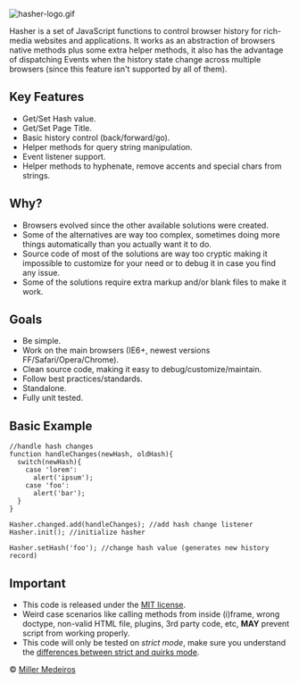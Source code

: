 ![hasher-logo.gif](https://github.com/millermedeiros/Hasher/raw/master/assets/hasher-logo.gif)

Hasher is a set of JavaScript functions to control browser history for rich-media websites and applications.
It works as an abstraction of browsers native methods plus some extra helper methods, it also has the advantage of dispatching Events when the history state change across multiple browsers (since this feature isn't supported by all of them).

## Key Features ##

 - Get/Set Hash value.
 - Get/Set Page Title.
 - Basic history control (back/forward/go).
 - Helper methods for query string manipulation.
 - Event listener support.
 - Helper methods to hyphenate, remove accents and special chars from strings.

## Why? ##

 - Browsers evolved since the other available solutions were created.
 - Some of the alternatives are way too complex, sometimes doing more things automatically than you actually want it to do.
 - Source code of most of the solutions are way too cryptic making it impossible to customize for your need or to debug it in case you find any issue.
 - Some of the solutions require extra markup and/or blank files to make it work.

## Goals ##

 - Be simple.
 - Work on the main browsers (IE6+, newest versions FF/Safari/Opera/Chrome).
 - Clean source code, making it easy to debug/customize/maintain.
 - Follow best practices/standards.
 - Standalone.
 - Fully unit tested.

## Basic Example ##
    
    //handle hash changes
    function handleChanges(newHash, oldHash){
      switch(newHash){
        case 'lorem':
          alert('ipsum');
        case 'foo':
          alert('bar');
      }
    }
     
    Hasher.changed.add(handleChanges); //add hash change listener
    Hasher.init(); //initialize hasher
    
    Hasher.setHash('foo'); //change hash value (generates new history record)

## Important ##

 - This code is released under the [MIT license](http://www.opensource.org/licenses/mit-license.php).
 - Weird case scenarios like calling methods from inside (i)frame, wrong doctype, non-valid HTML file, plugins, 3rd party code, etc, **MAY** prevent script from working properly.
 - This code will only be tested on *strict mode*, make sure you understand the [differences between strict and quirks mode](http://www.quirksmode.org/css/quirksmode.html).

&copy; [Miller Medeiros](http://www.millermedeiros.com)